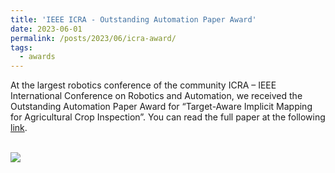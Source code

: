 ```yaml
---
title: 'IEEE ICRA - Outstanding Automation Paper Award'
date: 2023-06-01
permalink: /posts/2023/06/icra-award/
tags:
  - awards
---
```


At the largest robotics conference of the community ICRA – IEEE International Conference on Robotics and Automation, we received the Outstanding Automation Paper Award for “Target-Aware Implicit Mapping for Agricultural Crop Inspection”. You can read the full paper at the following <a href="https://www.ipb.uni-bonn.de/wp-content/papercite-data/pdf/kelly2023icra.pdf">link</a>.

<br/><img src='/images/icra2023.jpg'>